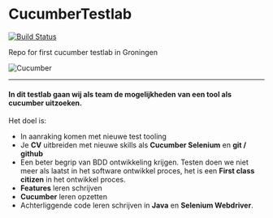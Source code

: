 # CucumberTestlab

[![Build Status](https://travis-ci.org/AtosPSNoord/CucumberTestlab.svg?branch=master)](https://travis-ci.org/AtosPSNoord/CucumberTestlab)

Repo for first cucumber testlab in Groningen

![Cucumber](https://cucumber.io/images/cucumber-logo.svg)

***

#### In dit testlab gaan wij als team de mogelijkheden van een tool als cucumber uitzoeken.

Het doel is:
* In aanraking komen met nieuwe test tooling
* Je __CV__ uitbreiden met nieuwe skills als __Cucumber Selenium__ en __git / github__
* Een beter begrip van BDD ontwikkeling krijgen. 
Testen doen we niet meer als laatst in het software ontwikkel proces, het is een __First class citizen__ in het ontwikkel proces.
* __Features__ leren schrijven
* __Cucumber__ leren opzetten 
* Achterliggende code leren schrijven in __Java__ en __Selenium Webdriver__.


